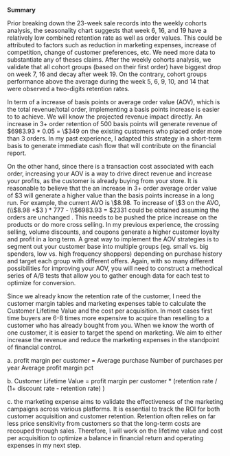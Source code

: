 **Summary**

Prior breaking down the 23-week sale records into the weekly cohorts analysis, the seasonality chart suggests that week 6, 16, and 19 have a relatively low combined retention rate as well as order values. This could be attributed to factors such as reduction in marketing expenses, increase of competition, change of customer preferences, etc. We need more data to substantiate any of theses claims. After the weekly cohorts analysis, we validate that all cohort groups (based on their first order) have biggest drop on week 7, 16 and decay after week 19. On the contrary, cohort groups performance above the average during the week 5, 6, 9, 10, and 14 that were observed a two-digits retention rates.

In term of a increase of basis points or average order value (AOV), which is the total revenue/total order, implementing a basis points increase is easier to to achieve. We will know the projected revenue impact directly. An increase in 3+ order retention of 500 basis points will generate revenue of \$6983.93 * 0.05 = \\$349 on the existing customers who placed order more than 3 orders. In my past experience, I adapted this strategy in a short-term basis to generate immediate cash flow that will contribute on the financial report.

On the other hand, since there is a transaction cost associated with each order, increasing your AOV is a way to drive direct revenue and increase your profits, as the customer is already buying from your store. It is reasonable to believe that the an increase in 3+ order average order value of \$3 will generate a higher value than the basis points increase in a long run. For example, the current AVO is \\$8.98. To increase of \$3 on the AVO, (\\$8.98 +$3 ) * 777 - \\$6983.93 = \$2331 could be obtained assuming the orders are unchanged . This needs to be pushed the price increase on the products or do more cross selling. In my previous experience, the crossing selling, volume discounts, and coupons generate a higher customer loyalty and profit in a long term. A great way to implement the AOV strategies is to segment out your customer base into multiple groups (eg. small vs. big spenders, low vs. high frequency shoppers) depending on purchase history and target each group with different offers. Again, with so many different possibilities for improving your AOV, you will need to construct a methodical series of A/B tests that allow you to gather enough data for each test to optimize for conversion.

Since we already know the retention rate of the customer, I need the customer margin tables and marketing expenses table to calculate the Customer Lifetime Value and the cost per acquisition. In most cases first time buyers are 6-8 times more expensive to acquire than reselling to a customer who has already bought from you. When we know the worth of one customer, it is easier to target the spend on marketing. We aim to either increase the revenue and reduce the marketing expenses in the standpoint of financial control.

 a. profit margin per customer = Average purchase Number of purchases per year Average profit margin pct

 b. Customer Lifetime Value = profit margin per customer * (retention rate / (1+ discount rate - retention rate) )

 c. the marketing expense aims to validate the effectiveness of the marketing campaigns across various platforms. It is essential to track the ROI for both customer acquisition and customer retention. Retention often relies on far less price sensitivity from customers so that the long-term costs are recouped through sales. Therefore, I will work on the lifetime value and cost per acquisition to optimize a balance in financial return and operating expenses in my next step.

